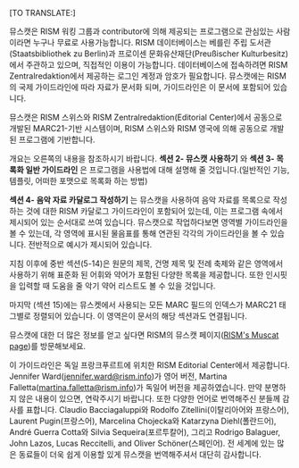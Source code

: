 [TO TRANSLATE:]

뮤스캣은 RISM 워킹 그룹과 contributor에 의해 제공되는 프로그램으로 관심있는 사람이라면 누구나 무료로 사용가능합니다. RISM 데이터베이스는 베를린 주립 도서관(Staatsbibliothek zu Berlin)과  프로이센 문화유산재단(Preußischer Kulturbesitz)에서 주관하고 있으며, 직접적인 이용이 가능합니다. 데이터베이스에 접속하려면 RISM Zentralredaktion에서 제공하는 로그인 계정과 암호가 필요합니다. 뮤스캣에는 RISM의 국제 가이드라인에 따라 자료가 문서화 되며, 가이드라인은 이 문서에 포함되어 있습니다. 

뮤스캣은 RISM 스위스와 RISM Zentralredaktion(Editorial Center)에서 공동으로 개발된 MARC21-기반 시스템이며, RISM 스위스와 RISM 영국에 의해 공동으로 개발된 프로그램에 기반합니다. 

개요는 오른쪽의 내용을 참조하시기 바랍니다. **섹션 2- 뮤스캣 사용하기** 와 **섹션 3- 목록화 일반 가이드라인** 은 프로그램을 사용법에 대해 설명해 줄 것입니다.(일반적인 기능, 템플릿, 어떠한 포맷으로 목록화 하는 방법)

**섹션 4- 음악 자료 카달로그 작성하기** 는 뮤스캣을 사용하여 음악 자료를 목록으로 작성하는 것에 대한 RISM 카달로그 가이드라인이 포함되어 있는데, 이는 프로그램 속에서 제시되어 있는 순서대로 쓰여 있습니다. 뮤스캣으로 작업하다보면 영역별 가이드라인을 볼 수 있는데, 각 영역에 표시된 물음표를 통해 연관된 각각의 가이드라인을 볼 수 있습니다. 전반적으로 예시가 제시되어 있습니다.  

지침 이후에 중반 섹션(5-14)은 원문의 제목, 건명 제목 및 전례 축제와 같은 영역에서 사용하기 위해 표준화 된 어휘와 약어가 포함된 다양한 목록을 제공합니다. 또한 인시핏을 입력할 때 도움을 줄 악기 약어 리스트도 볼 수 있을 것입니다. 

마지막 (섹션 15)에는 뮤스켓에서 사용되는 모든 MARC 필드의 인덱스가 MARC21 태그별로 정렬되어 있습니다. 이 영역은이 문서의 해당 섹션과도 연결됩니다.

뮤스캣에 대한 더 많은 정보를 얻고 싶다면 RISM의 뮤스캣 페이지([RISM's Muscat page](http://www.rism.info/en/community/muscat.html))를 방문해보세요. 

이 가이드라인은 독일 프랑크푸르트에 위치한 RISM Editorial Center에서 제공합니다. Jennifer Ward(jennifer.ward@rism.info)가 영어 버전, Martina Falletta(martina.falletta@rism.info)가 독일어 버전을 제공하였습니다. 만약 분명하지 않은 내용이 있으면, 연락주시기 바랍니다. 또한 다양한 언어로 번역해주신 분들께 감사를 표합니다. Claudio Bacciagaluppi와 Rodolfo Zitellini(이탈리아어와 프랑스어), Laurent Pugin(프랑스어), Marcelina Chojecka와 Katarzyna Diehl(폴란드어), André Guerra Cotta와 Silvia Sequeira(포르투칼어), 그리고 Rodrigo Balaguer, John Lazos, Lucas Reccitelli, and Oliver Schöner(스페인어). 전 세계에 있는 많은 동료들이 더욱 쉽게 이용할 있게 뮤스캣을 번역해주셔서 대단히 감사합니다. 